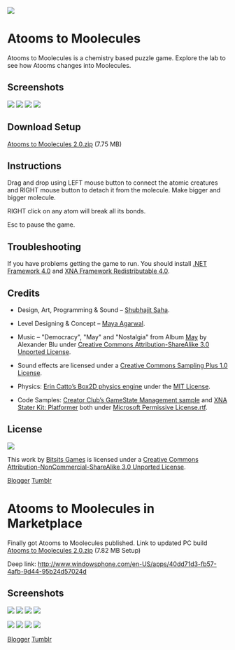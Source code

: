 ![](https://raw.githubusercontent.com/Bitsits/Atooms-to-Moolecules/master/Windows%20Phone%20App/Atooms%20to%20Moolecules%20PC%20Large.png)

Atooms to Moolecules
===
Atooms to Moolecules is a chemistry based puzzle game. Explore the lab to see how Atooms changes into Moolecules.

Screenshots
---
![](https://raw.githubusercontent.com/Bitsits/Atooms-to-Moolecules/master/Blog/Atooms%20to%20Moolecules1.PNG)
![](https://raw.githubusercontent.com/Bitsits/Atooms-to-Moolecules/master/Blog/Atooms%20to%20Moolecules2.png)
![](https://raw.githubusercontent.com/Bitsits/Atooms-to-Moolecules/master/Blog/Atooms%20to%20Moolecules3.png)
![](https://raw.githubusercontent.com/Bitsits/Atooms-to-Moolecules/master/Blog/Atooms%20to%20Moolecules4.png)

Download Setup
---
[Atooms to Moolecules 2.0.zip][zip] (7.75 MB)


Instructions
---
Drag and drop using LEFT mouse button to connect the atomic creatures and RIGHT mouse button to detach it from the molecule. Make bigger and bigger molecule.

RIGHT click on any atom will break all its bonds.

Esc to pause the game.


Troubleshooting
---
If you have problems getting the game to run. You should install [.NET Framework 4.0] and [XNA Framework Redistributable 4.0].


Credits
---
- Design, Art, Programming & Sound – [Shubhajit Saha].

- Level Designing & Concept – [Maya Agarwal]. 

- Music – "Democracy", "May" and "Nostalgia" from Album [May](http://www.jamendo.com/en/album/149) by Alexander Blu under [Creative Commons Attribution-ShareAlike 3.0 Unported License].

- Sound effects are licensed under a [Creative Commons Sampling Plus 1.0 License].

- Physics: [Erin Catto’s Box2D physics engine](http://www.box2d.org/) under the [MIT License].

- Code Samples: [Creator Club’s GameState Management sample] and [XNA Stater Kit: Platformer] both under [Microsoft Permissive License.rtf].


License
---
![](https://raw.githubusercontent.com/Bitsits/Atooms-to-Moolecules/master/Blog/cc.png)

This work by [Bitsits Games] is licensed under a [Creative Commons Attribution-NonCommercial-ShareAlike 3.0 Unported License].


[.NET Framework 4.0]: http://www.microsoft.com/en-in/download/details.aspx?id=17718
[XNA Framework Redistributable 4.0]: http://www.microsoft.com/en-in/download/details.aspx?id=20914

[Creator Club’s GameState Management sample]: http://creators.xna.com/en-US/samples/gamestatemanagement
[XNA Stater Kit: Platformer]: http://msdn.microsoft.com/en-us/library/dd254918.aspx
[Microsoft Permissive License.rtf]: http://creators.xna.com/downloads/?id=15

[MIT License]: http://www.opensource.org/licenses/mit-license.php
[Creative Commons Sampling Plus 1.0 License]: http://creativecommons.org/licenses/sampling+/1.0/
[Creative Commons Attribution-ShareAlike 3.0 Unported License]: http://creativecommons.org/licenses/by-sa/3.0/
[Creative Commons Attribution-NonCommercial-ShareAlike 3.0 Unported License]: http://creativecommons.org/licenses/by-nc-sa/3.0/

[Bitsits Games]: https://bitsits.blogspot.com
[Shubhajit Saha]: https://suvozit.blogspot.com
[Maya Agarwal]: https://mayaagarwal.blogspot.com

[zip]: https://github.com/BitSits/Atooms-to-Moolecules/raw/master/Windows%20Phone%20App/Atooms%20to%20Moolecules.zip

[Blogger](http://bitsits.blogspot.com/2011/02/atooms-to-moolecule.html)
[Tumblr](https://bitsits.tumblr.com/post/96200793650/atooms-to-moolecules-trailer-here-is-the-trailer)

Atooms to Moolecules in Marketplace
===

Finally got Atooms to Moolecules published.
Link to updated PC build [Atooms to Moolecules 2.0.zip][zip] (7.82 MB Setup)

Deep link: http://www.windowsphone.com/en-US/apps/40dd71d3-fb57-4afb-9d44-95b24d57024d

Screenshots
---
![](https://raw.githubusercontent.com/Bitsits/Atooms-to-Moolecules/master/Windows%20Phone%20App/Atooms%20to%20Moolecules%20Screenshot%201.png)
![](https://raw.githubusercontent.com/Bitsits/Atooms-to-Moolecules/master/Windows%20Phone%20App/Atooms%20to%20Moolecules%20Screenshot%202.png)
![](https://raw.githubusercontent.com/Bitsits/Atooms-to-Moolecules/master/Windows%20Phone%20App/Atooms%20to%20Moolecules%20Screenshot%203.png)
![](https://raw.githubusercontent.com/Bitsits/Atooms-to-Moolecules/master/Windows%20Phone%20App/Atooms%20to%20Moolecules%20Screenshot%204.png)

![](https://raw.githubusercontent.com/Bitsits/Atooms-to-Moolecules/master/Windows%20Phone%20App/Atooms%20to%20Moolecules%20Screenshot%205.png)
![](https://raw.githubusercontent.com/Bitsits/Atooms-to-Moolecules/master/Windows%20Phone%20App/Atooms%20to%20Moolecules%20Screenshot%206.png)
![](https://raw.githubusercontent.com/Bitsits/Atooms-to-Moolecules/master/Windows%20Phone%20App/Atooms%20to%20Moolecules%20Screenshot%207.png)
![](https://raw.githubusercontent.com/Bitsits/Atooms-to-Moolecules/master/Windows%20Phone%20App/Atooms%20to%20Moolecules%20Screenshot%208.png)

[Blogger](https://bitsits.blogspot.com/2011/10/atooms-to-moolecule-in-marketplace.html)
[Tumblr](https://bitsits.tumblr.com/post/96212942240/atooms-to-moolecules-in-marketplace-finally-got)

